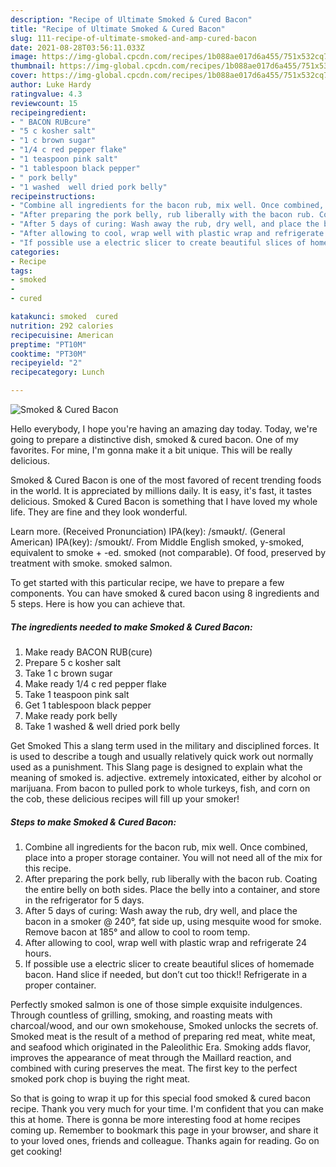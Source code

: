 ```yaml
---
description: "Recipe of Ultimate Smoked & Cured Bacon"
title: "Recipe of Ultimate Smoked & Cured Bacon"
slug: 111-recipe-of-ultimate-smoked-and-amp-cured-bacon
date: 2021-08-28T03:56:11.033Z
image: https://img-global.cpcdn.com/recipes/1b088ae017d6a455/751x532cq70/smoked-cured-bacon-recipe-main-photo.jpg
thumbnail: https://img-global.cpcdn.com/recipes/1b088ae017d6a455/751x532cq70/smoked-cured-bacon-recipe-main-photo.jpg
cover: https://img-global.cpcdn.com/recipes/1b088ae017d6a455/751x532cq70/smoked-cured-bacon-recipe-main-photo.jpg
author: Luke Hardy
ratingvalue: 4.3
reviewcount: 15
recipeingredient:
- " BACON RUBcure"
- "5 c kosher salt"
- "1 c brown sugar"
- "1/4 c red pepper flake"
- "1 teaspoon pink salt"
- "1 tablespoon black pepper"
- " pork belly"
- "1 washed  well dried pork belly"
recipeinstructions:
- "Combine all ingredients for the bacon rub, mix well. Once combined, place into a proper storage container. You will not need all of the mix for this recipe."
- "After preparing the pork belly, rub liberally with the bacon rub. Coating the entire belly on both sides. Place the belly into a container, and store in the refrigerator for 5 days."
- "After 5 days of curing: Wash away the rub, dry well, and place the bacon in a smoker @ 240°, fat side up, using mesquite wood for smoke. Remove bacon at 185° and allow to cool to room temp."
- "After allowing to cool, wrap well with plastic wrap and refrigerate 24 hours."
- "If possible use a electric slicer to create beautiful slices of homemade bacon. Hand slice if needed, but don’t cut too thick!! Refrigerate in a proper container."
categories:
- Recipe
tags:
- smoked
- 
- cured

katakunci: smoked  cured 
nutrition: 292 calories
recipecuisine: American
preptime: "PT10M"
cooktime: "PT30M"
recipeyield: "2"
recipecategory: Lunch

---
```



![Smoked & Cured Bacon](https://img-global.cpcdn.com/recipes/1b088ae017d6a455/751x532cq70/smoked-cured-bacon-recipe-main-photo.jpg)

Hello everybody, I hope you're having an amazing day today. Today, we're going to prepare a distinctive dish, smoked & cured bacon. One of my favorites. For mine, I'm gonna make it a bit unique. This will be really delicious.

Smoked & Cured Bacon is one of the most favored of recent trending foods in the world. It is appreciated by millions daily. It is easy, it's fast, it tastes delicious. Smoked & Cured Bacon is something that I have loved my whole life. They are fine and they look wonderful.

Learn more. (Received Pronunciation) IPA(key): /sməʊkt/. (General American) IPA(key): /smoʊkt/. From Middle English smoked, y-smoked, equivalent to smoke +‎ -ed. smoked (not comparable). Of food, preserved by treatment with smoke. smoked salmon.


To get started with this particular recipe, we have to prepare a few components. You can have smoked & cured bacon using 8 ingredients and 5 steps. Here is how you can achieve that.

<!--inarticleads1-->

##### The ingredients needed to make Smoked & Cured Bacon:

1. Make ready  BACON RUB(cure)
1. Prepare 5 c kosher salt
1. Take 1 c brown sugar
1. Make ready 1/4 c red pepper flake
1. Take 1 teaspoon pink salt
1. Get 1 tablespoon black pepper
1. Make ready  pork belly
1. Take 1 washed & well dried pork belly


Get Smoked This a slang term used in the military and disciplined forces. It is used to describe a tough and usually relatively quick work out normally used as a punishment. This Slang page is designed to explain what the meaning of smoked is. adjective. extremely intoxicated, either by alcohol or marijuana. From bacon to pulled pork to whole turkeys, fish, and corn on the cob, these delicious recipes will fill up your smoker! 

<!--inarticleads2-->

##### Steps to make Smoked & Cured Bacon:

1. Combine all ingredients for the bacon rub, mix well. Once combined, place into a proper storage container. You will not need all of the mix for this recipe.
1. After preparing the pork belly, rub liberally with the bacon rub. Coating the entire belly on both sides. Place the belly into a container, and store in the refrigerator for 5 days.
1. After 5 days of curing: Wash away the rub, dry well, and place the bacon in a smoker @ 240°, fat side up, using mesquite wood for smoke. Remove bacon at 185° and allow to cool to room temp.
1. After allowing to cool, wrap well with plastic wrap and refrigerate 24 hours.
1. If possible use a electric slicer to create beautiful slices of homemade bacon. Hand slice if needed, but don’t cut too thick!! Refrigerate in a proper container.


Perfectly smoked salmon is one of those simple exquisite indulgences. Through countless of grilling, smoking, and roasting meats with charcoal/wood, and our own smokehouse, Smoked unlocks the secrets of. Smoked meat is the result of a method of preparing red meat, white meat, and seafood which originated in the Paleolithic Era. Smoking adds flavor, improves the appearance of meat through the Maillard reaction, and combined with curing preserves the meat. The first key to the perfect smoked pork chop is buying the right meat. 

So that is going to wrap it up for this special food smoked & cured bacon recipe. Thank you very much for your time. I'm confident that you can make this at home. There is gonna be more interesting food at home recipes coming up. Remember to bookmark this page in your browser, and share it to your loved ones, friends and colleague. Thanks again for reading. Go on get cooking!
